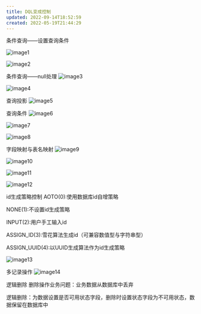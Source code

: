 ```yaml
---
title: DQL变成控制
updated: 2022-09-14T18:52:59
created: 2022-05-19T21:44:29
---
```


条件查询——设置查询条件

![image1](../../../resources/386c020acdc0483db927a309ba75744a.png)

![image2](../../../resources/65fd0bf132f547a888f117b650f924d5.png)

条件查询——null处理
![image3](../../../resources/73cb37c9ee124546aefaafe1e5515fde.png)

![image4](../../../resources/4e0b9da87f334279bf5db907b676a0a1.png)

查询投影
![image5](../../../resources/a15af92b206d4b89bc79a5ee541327d3.png)

查询条件
![image6](../../../resources/2370f92e41df4f558c7ddda4e5ffca88.png)

![image7](../../../resources/1834fb127402472bb2ad61b92a3efa72.png)

![image8](../../../resources/3b44a48d89ac44918e2761e0724f3334.png)

字段映射与表名映射
![image9](../../../resources/602bc28cdd884281bf1902cb581395b2.png)

![image10](../../../resources/1289f82539844a47b34fb6c378c7510a.png)

![image11](../../../resources/2fb77cfcb22f4b6dafd451c806119812.png)

![image12](../../../resources/a0b881f1edee4784af4622f6c2f6e8eb.png)

id生成策略控制
AOTO(0):使用数据库id自增策略

NONE(1):不设置id生成策略

INPUT(2):用户手工输入id

ASSIGN_ID(3):雪花算法生成id（可兼容数值型与字符串型）

ASSIGN_UUID(4):以UUID生成算法作为id生成策略

![image13](../../../resources/8dd3e2cbecdd4efdb664e69fe5494e70.png)

多记录操作
![image14](../../../resources/426cfa2a55ea465ebfd4a818246a7260.png)

逻辑删除
删除操作业务问题：业务数据从数据库中丢弃

逻辑删除：为数据设置是否可用状态字段，删除时设置状态字段为不可用状态，数 据保留在数据库中
